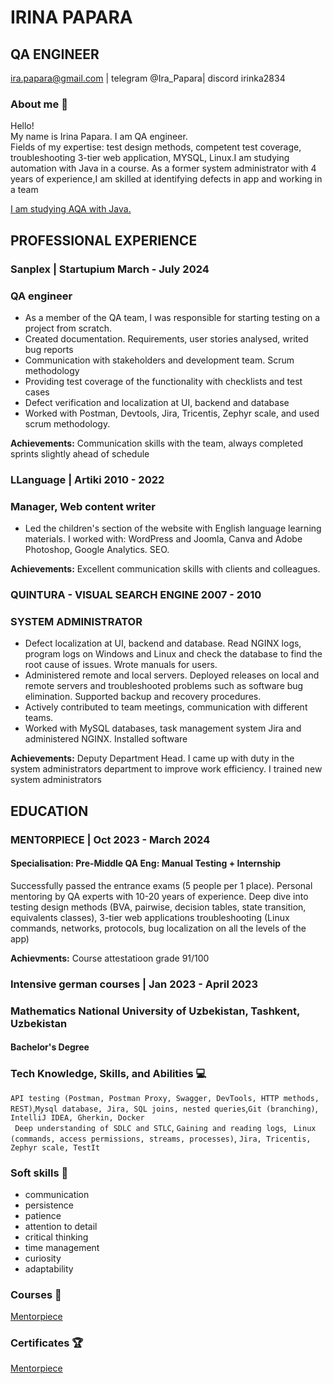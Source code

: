 # IRINA PAPARA

## QA ENGINEER
ira.papara@gmail.com | telegram @Ira_Papara| discord irinka2834 

### About me :wave:
Hello! 
<br>
My name is Irina Papara. I am QA engineer. <br>
Fields of my expertise: test design methods, competent test coverage, troubleshooting 3-tier web application, MYSQL, Linux.I am studying automation with Java in a course. As a former system administrator with 4 years of experience,I am skilled at identifying defects in app and working in a team

[I am studying AQA with Java.](https://github.com/irapapara/FirstJavaProject/tree/master/src)
<br>

## PROFESSIONAL EXPERIENCE

### Sanplex | Startupium                                   March - July 2024
### QA engineer

* As a member of the QA team, I was responsible for starting testing on a project from scratch.
* Created documentation. Requirements, user stories analysed, writed bug reports 
* Communication with stakeholders and development team. Scrum methodology
* Providing test coverage of the functionality with checklists and test cases
* Defect verification  and localization at UI, backend and database
* Worked with Postman, Devtools, Jira, Tricentis, Zephyr scale, and used scrum methodology.
  
**Achievements:** Communication skills with the team, always completed sprints slightly ahead of schedule

### LLanguage | Artiki	2010 - 2022
### Manager, Web content writer
* Led the children's section of the website with English language learning materials. I worked with: WordPress and Joomla, Canva and Adobe Photoshop, Google Analytics. SEO.
  
**Achievements:** Excellent communication skills with clients and colleagues. 


### QUINTURA - VISUAL SEARCH ENGINE 2007 - 2010
### SYSTEM ADMINISTRATOR 
* Defect localization at UI, backend and database. Read NGINX logs, program logs on Windows and Linux  and check the database to find the root cause of  issues. Wrote manuals for users.
* Administered remote and local servers. Deployed releases on local and remote servers and troubleshooted problems such as software bug elimination. Supported  backup and recovery procedures.
* Actively contributed to team meetings, communication with different teams.
* Worked with MySQL databases, task management system Jira and administered NGINX. Installed software
  
**Achievements:** Deputy Department Head. I came up with duty in the system administrators department to improve work efficiency. I trained new system administrators
  
## EDUCATION

### MENTORPIECE | Oct  2023 - March 2024 
#### Specialisation: Pre-Middle QA Eng: Manual Testing + Internship  
Successfully passed the entrance exams (5 people per 1 place).
Personal mentoring by QA experts with 10-20 years of experience. Deep dive into testing design methods (BVA, pairwise, decision tables, state transition, equivalents classes), 3-tier web applications troubleshooting (Linux commands, networks, protocols, bug localization on all the levels of the app)

 **Achievments:** Course attestatioon grade 91/100
 
### Intensive german courses | Jan 2023 - April 2023

### Mathematics National University of Uzbekistan, Tashkent, Uzbekistan
#### Bachelor's Degree

### Tech Knowledge, Skills, and Abilities :computer:
``API testing (Postman, Postman Proxy, Swagger, DevTools, HTTP methods, REST)``,``Mysql database, Jira, SQL joins, nested queries``,``Git (branching)``,`` IntelliJ IDEA, Gherkin, Docker`` <br>
`` Deep understanding of SDLC and STLC``,  ``Gaining and reading logs``, `` Linux (commands, access permissions, streams, processes)``, ``Jira, Tricentis, Zephyr scale, TestIt``


### Soft skills :file_folder:
* communication
* persistence
* patience
* attention to detail
* critical thinking
* time management
* curiosity
* adaptability

### Courses :notebook:
 
[Mentorpiece](https://github.com/irapapara/Mentorpiece/tree/main)

### Certificates :trophy:
[Mentorpiece](https://github.com/irapapara/Portfolio/blob/main/Certificates/Sertificate%20Mentorpiece.pdf)

